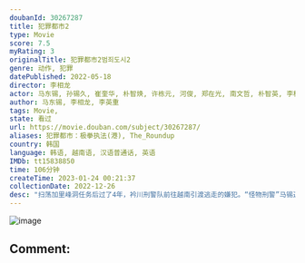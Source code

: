 ```yaml
---
doubanId: 30267287
title: 犯罪都市2
type: Movie
score: 7.5
myRating: 3
originalTitle: 犯罪都市2범죄도시2
genre: 动作, 犯罪
datePublished: 2022-05-18
director: 李相龙
actor: 马东锡, 孙锡久, 崔奎华, 朴智焕, 许栋元, 河俊, 郑在光, 南文哲, 朴智英, 李柱元, 音文硕, 金灿亨, 李奎元, 全镇吾, 李多一, 金英成, 车宇振, 尹炳熙, 朴恩宇, 金相中
author: 马东锡, 李相龙, 李英重
tags: Movie, 
state: 看过
url: https://movie.douban.com/subject/30267287/
aliases: 犯罪都市：极拳执法(港), The_Roundup
country: 韩国
language: 韩语, 越南语, 汉语普通话, 英语
IMDb: tt15838850
time: 106分钟
createTime: 2023-01-24 00:21:37
collectionDate: 2022-12-26
desc: "扫荡加里峰洞任务后过了4年，衿川刑警队前往越南引渡逃走的嫌犯。“怪物刑警”马锡道和全日万组长发现在当地的嫌犯十分可疑,得知其背后有个凶恶残暴的主使者姜海相。马锡道和衿川刑警队奔走于韩国和越南两地,开始..."
---
```


![image](p2872991814.jpg)

Comment: 
---

